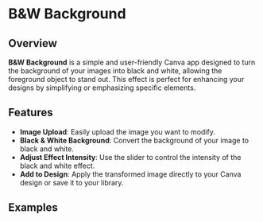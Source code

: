 # B&W Background

## Overview

**B&W Background** is a simple and user-friendly Canva app designed to turn the background of your images into black and white, allowing the foreground object to stand out. This effect is perfect for enhancing your designs by simplifying or emphasizing specific elements.

## Features

- **Image Upload**: Easily upload the image you want to modify.
- **Black & White Background**: Convert the background of your image to black and white.
- **Adjust Effect Intensity**: Use the slider to control the intensity of the black and white effect.
- **Add to Design**: Apply the transformed image directly to your Canva design or save it to your library.

## Examples


